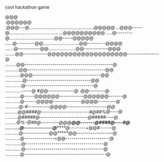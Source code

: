 cool hackathon game

@@@                                                               
.@@@@@@                                                           
.@@@---@....................................................@@@@@
...@@@-----@...........................................@@@@@@@@@@ 
.....@--------@....................................@@-----@@@@@   
......@---------@@.............................@@---------@@@@    
.......@-----------@@......................@@------------@@@      
........@@------------@@@@@@@@@@@@@@@@@@@----------------@        
.........@@--------------------------------------------@          
...........@@---------------------------------------@@            
............@@@----------------------------------@@              
..............@--------------------------------@@                 
.............@----------------------------------@                 
.............-----@ #@@-------------@ .@@--------@                
............@-----@@@@@@------------@@@@@@-------@                
............@------@@@@--------------@@@@---------@               
...........@-*#-----------@@@@--------------------@@              
..........@@####@------------------------#@##%@----@              
..........@#####@------------------------@#####----@              
.........@%-@##@---------@@@****@@-------@####@----#@             
..........@--------------@*******@--------+@@#------@             
...........@-------------@@*****@@------------------@             
............@---------------=@@----------------------@            
.............@---------------------------------------@            
.............@---------------------------------------@            
............@-----------------------------------------@           
